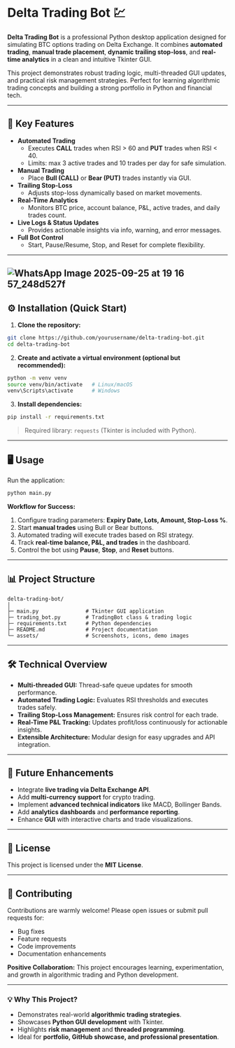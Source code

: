 
# Delta Trading Bot 💹


**Delta Trading Bot** is a professional Python desktop application designed for simulating BTC options trading on Delta Exchange. It combines **automated trading**, **manual trade placement**, **dynamic trailing stop-loss**, and **real-time analytics** in a clean and intuitive Tkinter GUI.  

This project demonstrates robust trading logic, multi-threaded GUI updates, and practical risk management strategies. Perfect for learning algorithmic trading concepts and building a strong portfolio in Python and financial tech.  

---

## 🌟 Key Features

- **Automated Trading**
  - Executes **CALL** trades when RSI > 60 and **PUT** trades when RSI < 40.  
  - Limits: max 3 active trades and 10 trades per day for safe simulation.  
- **Manual Trading**
  - Place **Bull (CALL)** or **Bear (PUT)** trades instantly via GUI.  
- **Trailing Stop-Loss**
  - Adjusts stop-loss dynamically based on market movements.  
- **Real-Time Analytics**
  - Monitors BTC price, account balance, P&L, active trades, and daily trades count.  
- **Live Logs & Status Updates**
  - Provides actionable insights via info, warning, and error messages.  
- **Full Bot Control**
  - Start, Pause/Resume, Stop, and Reset for complete flexibility.  

---

## ![WhatsApp Image 2025-09-25 at 19 16 57_248d527f](https://github.com/user-attachments/assets/6b73d15a-768e-47cb-870a-50f0c48529c4)




## ⚙️ Installation (Quick Start)

1. **Clone the repository:**

```bash
git clone https://github.com/yourusername/delta-trading-bot.git
cd delta-trading-bot
````

2. **Create and activate a virtual environment (optional but recommended):**

```bash
python -m venv venv
source venv/bin/activate   # Linux/macOS
venv\Scripts\activate      # Windows
```

3. **Install dependencies:**

```bash
pip install -r requirements.txt
```

> Required library: `requests` (Tkinter is included with Python).

---

## 🖥 Usage

Run the application:

```bash
python main.py
```

**Workflow for Success:**

1. Configure trading parameters: **Expiry Date, Lots, Amount, Stop-Loss %**.
2. Start **manual trades** using Bull or Bear buttons.
3. Automated trading will execute trades based on RSI strategy.
4. Track **real-time balance, P&L, and trades** in the dashboard.
5. Control the bot using **Pause**, **Stop**, and **Reset** buttons.

---

## 📊 Project Structure

```
delta-trading-bot/
│
├─ main.py               # Tkinter GUI application
├─ trading_bot.py        # TradingBot class & trading logic
├─ requirements.txt      # Python dependencies
├─ README.md             # Project documentation
└─ assets/               # Screenshots, icons, demo images
```

---

## 🛠 Technical Overview

* **Multi-threaded GUI:** Thread-safe queue updates for smooth performance.
* **Automated Trading Logic:** Evaluates RSI thresholds and executes trades safely.
* **Trailing Stop-Loss Management:** Ensures risk control for each trade.
* **Real-Time P&L Tracking:** Updates profit/loss continuously for actionable insights.
* **Extensible Architecture:** Modular design for easy upgrades and API integration.

---

## 🎯 Future Enhancements

* Integrate **live trading via Delta Exchange API**.
* Add **multi-currency support** for crypto trading.
* Implement **advanced technical indicators** like MACD, Bollinger Bands.
* Add **analytics dashboards** and **performance reporting**.
* Enhance **GUI** with interactive charts and trade visualizations.

---

## 📜 License

This project is licensed under the **MIT License**.

---

## 🤝 Contributing

Contributions are warmly welcome! Please open issues or submit pull requests for:

* Bug fixes
* Feature requests
* Code improvements
* Documentation enhancements

**Positive Collaboration:** This project encourages learning, experimentation, and growth in algorithmic trading and Python development.

---

### 💡 Why This Project?

* Demonstrates real-world **algorithmic trading strategies**.
* Showcases **Python GUI development** with Tkinter.
* Highlights **risk management** and **threaded programming**.
* Ideal for **portfolio, GitHub showcase, and professional presentation**.

```
